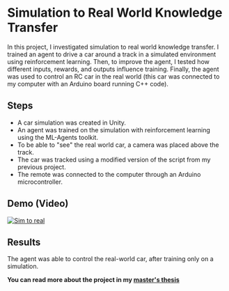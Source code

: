 # Simulation to Real World Knowledge Transfer
In this project, I investigated simulation to real world knowledge transfer. I trained an agent to drive a car around a track in a simulated environment using reinforcement learning. Then, to improve the agent, I tested how different inputs, rewards, and outputs influence training. Finally, the agent was used to control an RC car in the real world (this car was connected to my computer with an Arduino board running C++ code).

## Steps
- A car simulation was created in Unity.
- An agent was trained on the simulation with reinforcement learning using the ML-Agents toolkit.
- To be able to "see" the real world car, a camera was placed above the track.
- The car was tracked using a modified version of the script from my previous project.
- The remote was connected to the computer through an Arduino microcontroller.

## Demo (Video)
[![Sim to real](http://img.youtube.com/vi/6BAuK-sfows/0.jpg)](http://www.youtube.com/watch?v=6BAuK-sfows "")

## Results
The agent was able to control the real-world car, after training only on a simulation.

**You can read more about the project in my [master's thesis](https://github.com/varon95/CSAI_2020_Thesis/blob/master/AZVaradi_Thesis_CSAI_2020.pdf)**
